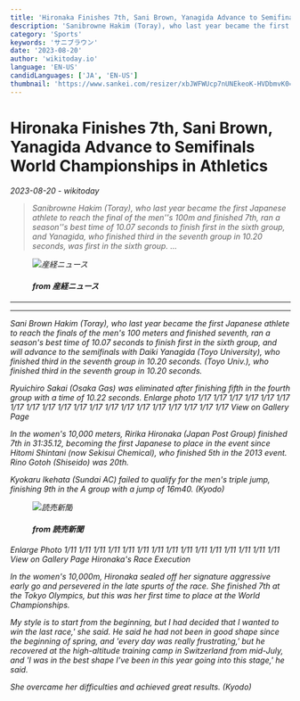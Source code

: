 ```yaml
---
title: 'Hironaka Finishes 7th, Sani Brown, Yanagida Advance to Semifinals World Championships in Athletics'
description: 'Sanibrowne Hakim (Toray), who last year became the first Japanese athlete to reach the final of the men''s 100m and finished 7th, ran a season''s best time of 10.07 seconds to finish first in the sixth group, and Yanagida, who finished third in the seventh group in 10.20 seconds, was first in the sixth group. ...'
category: 'Sports'
keywords: 'サニブラウン'
date: '2023-08-20'
author: 'wikitoday.io'
language: 'EN-US'
candidLanguages: ['JA', 'EN-US']
thumbnail: 'https://www.sankei.com/resizer/xbJWFWUcp7nUNEkeoK-HVDbmvK0=/1200x630/smart/filters:quality(50)/cloudfront-ap-northeast-1.images.arcpublishing.com/sankei/2XKYDA3FYFPKRPZZ6XQZD3CHME.jpg'
---
```


# Hironaka Finishes 7th, Sani Brown, Yanagida Advance to Semifinals World Championships in Athletics

<p class="datetime"><em>2023-08-20 - wikitoday<em></p>

<blockquote class="quote-container dark">
  <p class="quote-text dark">
    Sanibrowne Hakim (Toray), who last year became the first Japanese athlete to reach the final of the men&#39;&#39;s 100m and finished 7th, ran a season&#39;&#39;s best time of 10.07 seconds to finish first in the sixth group, and Yanagida, who finished third in the seventh group in 10.20 seconds, was first in the sixth group. ...
  </p>
</blockquote>


<figure class=image-container>
    <img src="https://www.sankei.com/resizer/xbJWFWUcp7nUNEkeoK-HVDbmvK0=/1200x630/smart/filters:quality(50)/cloudfront-ap-northeast-1.images.arcpublishing.com/sankei/2XKYDA3FYFPKRPZZ6XQZD3CHME.jpg" alt="産経ニュース" />
    <figcaption>
        <h4> from 産経ニュース</h4>
    </figcaption>
</figure>


<hr class="article-hr" />


<div class="faq">

</div>


<hr class="article-hr" />

<div class="article-body">
Sani Brown Hakim (Toray), who last year became the first Japanese athlete to reach the finals of the men&#39;s 100 meters and finished seventh, ran a season&#39;s best time of 10.07 seconds to finish first in the sixth group, and will advance to the semifinals with Daiki Yanagida (Toyo University), who finished third in the seventh group in 10.20 seconds. (Toyo Univ.), who finished third in the seventh group in 10.20 seconds.

 Ryuichiro Sakai (Osaka Gas) was eliminated after finishing fifth in the fourth group with a time of 10.22 seconds. Enlarge photo 1/17 1/17 1/17 1/17 1/17 1/17 1/17 1/17 1/17 1/17 1/17 1/17 1/17 1/17 1/17 1/17 1/17 1/17 1/17 1/17 View on Gallery Page

 In the women&#39;s 10,000 meters, Ririka Hironaka (Japan Post Group) finished 7th in 31:35.12, becoming the first Japanese to place in the event since Hitomi Shintani (now Sekisui Chemical), who finished 5th in the 2013 event. Rino Gotoh (Shiseido) was 20th.

 Kyokaru Ikehata (Sundai AC) failed to qualify for the men&#39;s triple jump, finishing 9th in the A group with a jump of 16m40. (Kyodo)


</div>


<figure class=image-container>
    <img src="https://www.yomiuri.co.jp/media/2023/08/20230820-OYT1I50021-1.jpg?type=ogp" alt="読売新聞" />
    <figcaption>
        <h4> from 読売新聞</h4>
    </figcaption>
</figure>


<div class="article-body">
Enlarge Photo 1/11 1/11 1/11 1/11 1/11 1/11 1/11 1/11 1/11 1/11 1/11 1/11 1/11 1/11 1/11 View on Gallery Page Hironaka&#39;s Race Execution

 In the women&#39;s 10,000m, Hironaka sealed off her signature aggressive early go and persevered in the late spurts of the race. She finished 7th at the Tokyo Olympics, but this was her first time to place at the World Championships.

 My style is to start from the beginning, but I had decided that I wanted to win the last race,&#39; she said. He said he had not been in good shape since the beginning of spring, and &#39;every day was really frustrating,&#39; but he recovered at the high-altitude training camp in Switzerland from mid-July, and &#39;I was in the best shape I&#39;ve been in this year going into this stage,&#39; he said.

 She overcame her difficulties and achieved great results. (Kyodo)


</div>